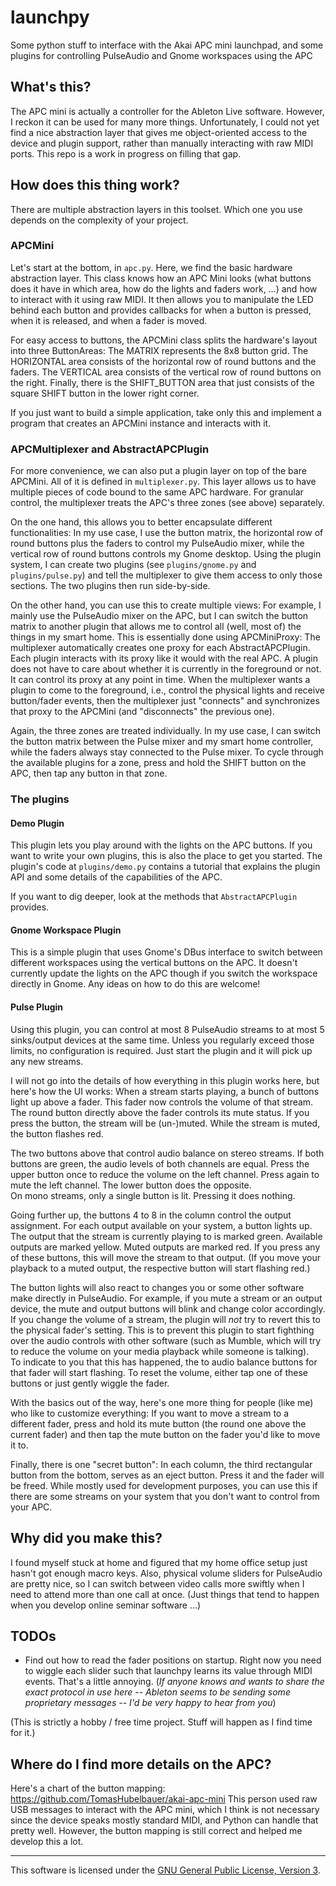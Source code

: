 # launchpy
Some python stuff to interface with the Akai APC mini launchpad, and some plugins for controlling PulseAudio and Gnome workspaces using the APC

## What's this?
The APC mini is actually a controller for the Ableton Live software. However, I reckon it can be used for many more things. Unfortunately, I could not yet find a nice abstraction layer that gives me object-oriented access to the device and plugin support, rather than manually interacting with raw MIDI ports. This repo is a work in progress on filling that gap.

## How does this thing work?
There are multiple abstraction layers in this toolset. Which one you use depends on the complexity of your project.

### APCMini
Let's start at the bottom, in `apc.py`. Here, we find the basic hardware abstraction layer. This class knows how an APC Mini looks (what buttons does it have in which area, how do the lights and faders work, …) and how to interact with it using raw MIDI. It then allows you to manipulate the LED behind each button and provides callbacks for when a button is pressed, when it is released, and when a fader is moved.

For easy access to buttons, the APCMini class splits the hardware's layout into three ButtonAreas: The MATRIX represents the 8x8 button grid. The HORIZONTAL area consists of the horizontal row of round buttons and the faders. The VERTICAL area consists of the vertical row of round buttons on the right. Finally, there is the SHIFT_BUTTON area that just consists of the square SHIFT button in the lower right corner.

If you just want to build a simple application, take only this and implement a program that creates an APCMini instance and interacts with it.

### APCMultiplexer and AbstractAPCPlugin
For more convenience, we can also put a plugin layer on top of the bare APCMini. All of it is defined in `multiplexer.py`. This layer allows us to have multiple pieces of code bound to the same APC hardware. For granular control, the multiplexer treats the APC's three zones (see above) separately.

On the one hand, this allows you to better encapsulate different functionalities: In my use case, I use the button matrix, the horizontal row of round buttons plus the faders to control my PulseAudio mixer, while the vertical row of round buttons controls my Gnome desktop. Using the plugin system, I can create two plugins (see `plugins/gnome.py` and `plugins/pulse.py`) and tell the multiplexer to give them access to only those sections. The two plugins then run side-by-side.

On the other hand, you can use this to create multiple views: For example, I mainly use the PulseAudio mixer on the APC, but I can switch the button matrix to another plugin that allows me to control all (well, most of) the things in my smart home. This is essentially done using APCMiniProxy: The multiplexer automatically creates one proxy for each AbstractAPCPlugin. Each plugin interacts with its proxy like it would with the real APC. A plugin does not have to care about whether it is currently in the foreground or not. It can control its proxy at any point in time. When the multiplexer wants a plugin to come to the foreground, i.e., control the physical lights and receive button/fader events, then the multiplexer just "connects" and synchronizes that proxy to the APCMini (and "disconnects" the previous one).

Again, the three zones are treated individually. In my use case, I can switch the button matrix between the Pulse mixer and my smart home controller, while the faders always stay connected to the Pulse mixer. To cycle through the available plugins for a zone, press and hold the SHIFT button on the APC, then tap any button in that zone.

### The plugins

#### Demo Plugin
This plugin lets you play around with the lights on the APC buttons. If you want to write your own plugins, this is also the place to get you started. The plugin's code at `plugins/demo.py` contains a tutorial that explains the plugin API and some details of the capabilities of the APC.

If you want to dig deeper, look at the methods that `AbstractAPCPlugin` provides.

#### Gnome Workspace Plugin
This is a simple plugin that uses Gnome's DBus interface to switch between different workspaces using the vertical buttons on the APC. It doesn't currently update the lights on the APC though if you switch the workspace directly in Gnome. Any ideas on how to do this are welcome!

#### Pulse Plugin
Using this plugin, you can control at most 8 PulseAudio streams to at most 5 sinks/output devices at the same time. Unless you regularly exceed those limits, no configuration is required. Just start the plugin and it will pick up any new streams.

I will not go into the details of how everything in this plugin works here, but here's how the UI works:
When a stream starts playing, a bunch of buttons light up above a fader. This fader now controls the volume of that stream. The round button directly above the fader controls its mute status. If you press the button, the stream will be (un-)muted. While the stream is muted, the button flashes red.

The two buttons above that control audio balance on stereo streams. If both buttons are green, the audio levels of both channels are equal. Press the upper button once to reduce the volume on the left channel. Press again to mute the left channel. The lower button does the opposite.<br>
On mono streams, only a single button is lit. Pressing it does nothing.

Going further up, the buttons 4 to 8 in the column control the output assignment. For each output available on your system, a button lights up. The output that the stream is currently playing to is marked green. Available outputs are marked yellow. Muted outputs are marked red. If you press any of these buttons, this will move the stream to that output. (If you move your playback to a muted output, the respective button will start flashing red.)

The button lights will also react to changes you or some other software make directly in PulseAudio. For example, if you mute a stream or an output device, the mute and output buttons will blink and change color accordingly.<br>
If you change the volume of a stream, the plugin will _not_ try to revert this to the physical fader's setting. This is to prevent this plugin to start fighthing over the audio controls with other software (such as Mumble, which will try to reduce the volume on your media playback while someone is talking).<br>
To indicate to you that this has happened, the to audio balance buttons for that fader will start flashing. To reset the volume, either tap one of these buttons or just gently wiggle the fader.

With the basics out of the way, here's one more thing for people (like me) who like to customize everything: If you want to move a stream to a different fader, press and hold its mute button (the round one above the current fader) and then tap the mute button on the fader you'd like to move it to.

Finally, there is one "secret button": In each column, the third rectangular button from the bottom, serves as an eject button. Press it and the fader will be freed. While mostly used for development purposes, you can use this if there are some streams on your system that you don't want to control from your APC.

## Why did you make this?
I found myself stuck at home and figured that my home office setup just hasn't got enough macro keys. Also, physical volume sliders for PulseAudio are pretty nice, so I can switch between video calls more swiftly when I need to attend more than one call at once. (Just things that tend to happen when you develop online seminar software …)

## TODOs
- Find out how to read the fader positions on startup. Right now you need to wiggle each slider such that launchpy learns its value through MIDI events. That's a little annoying. (_If anyone knows and wants to share the exact protocol in use here -- Ableton seems to be sending some proprietary messages -- I'd be very happy to hear from you_)

(This is strictly a hobby / free time project. Stuff will happen as I find time for it.)

## Where do I find more details on the APC?
Here's a chart of the button mapping:
https://github.com/TomasHubelbauer/akai-apc-mini
This person used raw USB messages to interact with the APC mini, which I think is not necessary since the device speaks mostly standard MIDI, and Python can handle that pretty well. However, the button mapping is still correct and helped me develop this a lot.

---

This software is licensed under the [GNU General Public License, Version 3](./LICENSE).